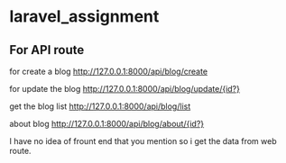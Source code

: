 # laravel_assignment
 





## For API route
for create a blog
http://127.0.0.1:8000/api/blog/create

for update the blog
http://127.0.0.1:8000/api/blog/update/{id?}

get the blog list
http://127.0.0.1:8000/api/blog/list

about blog
http://127.0.0.1:8000/api/blog/about/{id?}


I have no idea of frount end that you mention so i get the data from web route.